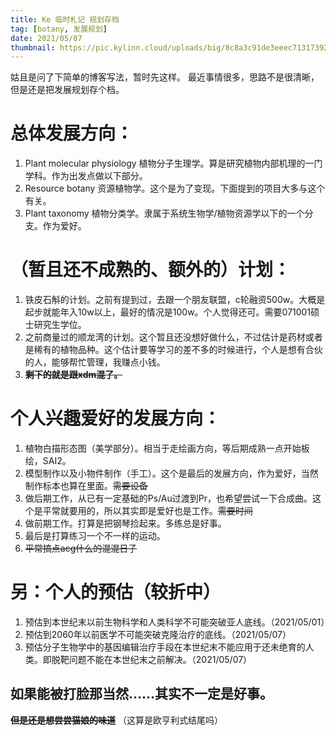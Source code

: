 ```yaml
---
title: Ke 临时札记 规划存档
tag: [botany, 发展规划]
date: 2021/05/07
thumbnail: https://pic.kylinn.cloud/uploads/big/8c8a3c91de3eeec71317392133ab4c74.png
---
```


姑且是问了下简单的博客写法，暂时先这样。
最近事情很多，思路不是很清晰，但是还是把发展规划存个档。


# 总体发展方向：
1. Plant molecular physiology 植物分子生理学。算是研究植物内部机理的一门学科。作为出发点做以下部分。
2. Resource botany 资源植物学。这个是为了变现。下面提到的项目大多与这个有关。
3. Plant taxonomy 植物分类学。隶属于系统生物学/植物资源学以下的一个分支。作为爱好。


# （暂且还不成熟的、额外的）计划：
1. 铁皮石斛的计划。之前有提到过，去跟一个朋友联盟，c轮融资500w。大概是起步就能年入10w以上，最好的情况是100w。个人觉得还可。需要071001硕士研究生学位。
2. 之前商量过的顺龙湾的计划。这个暂且还没想好做什么，不过估计是药材或者是稀有的植物品种。这个估计要等学习的差不多的时候进行，个人是想有合伙的人，能够帮忙管理，我赚点小钱。
3. ~~**剩下的就是跟xdm混了。**~~

# 个人兴趣爱好的发展方向：
1. 植物白描形态图（美学部分）。相当于走绘画方向，等后期成熟一点开始板绘，SAI2。
2. 模型制作以及小物件制作（手工）。这个是最后的发展方向，作为爱好，当然制作标本也算在里面。~~需要设备~~
3. 做后期工作，从已有一定基础的Ps/Au过渡到Pr，也希望尝试一下合成曲。这个是平常就要用的，所以其实即是爱好也是工作。~~需要时间~~
4. 做前期工作。打算是把钢琴捡起来。多练总是好事。
5. 最后是打算练习一个不一样的运动。
6. ~~平常搞点acg什么的混混日子~~


# 另：个人的预估（较折中）
1. 预估到本世纪末以前生物科学和人类科学不可能突破亚人底线。（2021/05/01）
2. 预估到2060年以前医学不可能突破克隆治疗的底线。（2021/05/07）
3. 预估分子生物学中的基因编辑治疗手段在本世纪末不能应用于还未绝育的人类。即脱靶问题不能在本世纪末之前解决。（2021/05/07）
## 如果能被打脸那当然……其实不一定是好事。
~~**但是还是想尝尝猫娘的味道**~~ （这算是欧亨利式结尾吗）